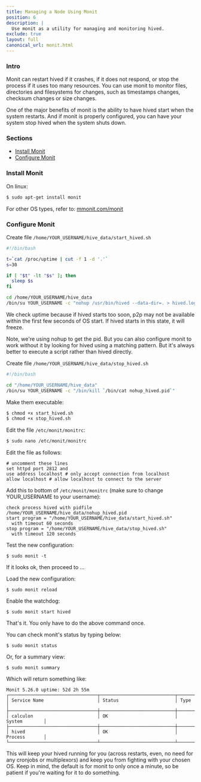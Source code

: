 ```yaml
---
title: Managing a Node Using Monit
position: 6
description: |
  Use monit as a utility for managing and monitoring hived.
exclude: true
layout: full
canonical_url: monit.html
---
```


### Intro

Monit can restart hived if it crashes, if it does not respond, or stop the process if it uses too many resources.  You can use monit to monitor files, directories and filesystems for changes, such as timestamps changes, checksum changes or size changes.

One of the major benefits of monit is the ability to have hived start when the system restarts.  And if monit is properly configured, you can have your system stop hived when the system shuts down.

### Sections

* [Install Monit](#install-monit)
* [Configure Monit](#configure-monit)

### Install Monit

On linux:

```bash
$ sudo apt-get install monit​
```

For other OS types, refer to: [mmonit.com/monit](https://mmonit.com/monit/)

### Configure Monit

Create file `/home/YOUR_USERNAME/hive_data/start_hived.sh`

```bash
#!/bin/bash

t=`cat /proc/uptime | cut -f 1 -d '.'`
s=30

if [ "$t" -lt "$s" ]; then
  sleep $s
fi

cd /home/YOUR_USERNAME/hive_data
/bin/su YOUR_USERNAME -c "nohup /usr/bin/hived --data-dir=. > hived.log 2>&1 & echo \$! > nohup_hived.pid"
```

We check uptime because if hived starts too soon, p2p may not be available within the first few seconds of OS start.  If hived starts in this state, it will freeze.

Note, we're using nohup to get the pid.  But you can also configure monit to work without it by looking for hived using a matching pattern.  But it's always better to execute a script rather than hived directly.

Create file `/home/YOUR_USERNAME/hive_data/stop_hived.sh`

```bash
#!/bin/bash

cd "/home/YOUR_USERNAME/hive_data"
/bin/su YOUR_USERNAME -c "/bin/kill `/bin/cat nohup_hived.pid`"
```

Make them executable:

```bash
$ chmod +x start_hived.sh​
$ chmod +x stop_hived.sh​
```

Edit the file `/etc/monit/monitrc`:

```bash
$ sudo nano /etc/monit/monitrc​
```

Edit the file as follows:

```
# uncomment these lines
set httpd port 2812 and
use address localhost # only accept connection from localhost
allow localhost # allow localhost to connect to the server
```

Add this to bottom of `/etc/monit/monitrc` (make sure to change YOUR_USERNAME to your username):

```
check process hived with pidfile /home/YOUR_USERNAME/hive_data/nohup_hived.pid
start program = "/home/YOUR_USERNAME/hive_data/start_hived.sh"
  with timeout 60 seconds
stop program = "/home/YOUR_USERNAME/hive_data/stop_hived.sh"
  with timeout 120 seconds
```

Test the new configuration:

```
$ sudo monit -t
```

If it looks ok, then proceed to ...

Load the new configuration:

```
$ sudo monit reload​
```

Enable the watchdog:

```
$ sudo monit start hived​
```

That's it.  You only have to do the above command once.

You can check monit's status by typing below:

```
$ sudo monit status​
```
Or, for a summary view:

```
$ sudo monit summary
```

Which will return something like:

```
Monit 5.26.0 uptime: 52d 2h 55m
┌─────────────────────────────────┬────────────────────────────┬───────────────┐
│ Service Name                    │ Status                     │ Type          │
├─────────────────────────────────┼────────────────────────────┼───────────────┤
│ calculon                        │ OK                         │ System        │
├─────────────────────────────────┼────────────────────────────┼───────────────┤
│ hived                           │ OK                         │ Process       │
└─────────────────────────────────┴────────────────────────────┴───────────────┘
```

This will keep your hived running for you (across restarts, even, no need for any cronjobs or multiplexors) and keep you from fighting with your chosen OS.  Keep in mind, the default is for monit to only once a minute, so be patient if you're waiting for it to do something.
